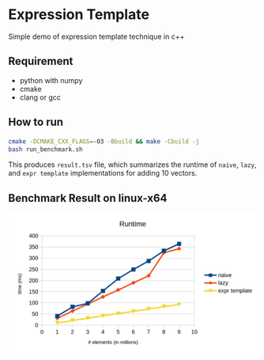 # Expression Template
Simple demo of expression template technique in c++

## Requirement
- python with numpy
- cmake
- clang or gcc

## How to run
```bash
cmake -DCMAKE_CXX_FLAGS=-O3 -Bbuild && make -Cbuild -j
bash run_benchmark.sh
```

This produces `result.tsv` file, which summarizes the runtime of `naive`, `lazy`, and `expr template` implementations for adding 10 vectors.

## Benchmark Result on linux-x64
![](chart.webp)

